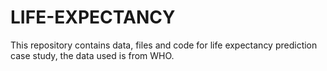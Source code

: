 # LIFE-EXPECTANCY
This repository contains data, files and code for life expectancy prediction case study, the data used is from WHO.
